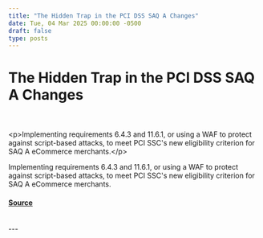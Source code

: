 ```yaml
---
title: "The Hidden Trap in the PCI DSS SAQ A Changes"
date: Tue, 04 Mar 2025 00:00:00 -0500
draft: false
type: posts
---
```

# The Hidden Trap in the PCI DSS SAQ A Changes

<br/>

<br/>
 &lt;p&gt;Implementing requirements 6.4.3 and 11.6.1, or using a WAF to protect against script-based attacks, to meet PCI SSC&#039;s new eligibility criterion for SAQ A eCommerce merchants.&lt;/p&gt; 
<br/>
<p>Implementing requirements 6.4.3 and 11.6.1, or using a WAF to protect against script-based attacks, to meet PCI SSC's new eligibility criterion for SAQ A eCommerce merchants.</p>

#### [Source](https://trustedsec.com/blog/the-hidden-trap-in-the-pci-dss-saq-a-changes)

<br/>
---
